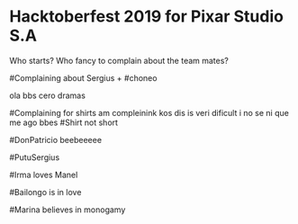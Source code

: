 # Hacktoberfest 2019 for Pixar Studio S.A
Who starts? Who fancy to complain about the team mates?

#Complaining about Sergius +
#choneo

ola bbs cero dramas

#Complaining for shirts
am compleinink kos dis is veri dificult i no se ni que me ago bbes
#Shirt not short

#DonPatricio beebeeeee

#PutuSergius

#Irma loves Manel

#Bailongo is in love

#Marina believes in monogamy
